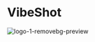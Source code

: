 # VibeShot

![logo-1-removebg-preview](https://user-images.githubusercontent.com/91995474/209468567-628107a9-d067-40d0-9ee5-1306b82e16f5.png)
